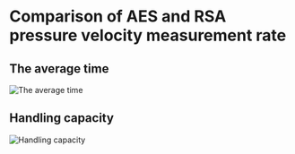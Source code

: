 # Comparison of AES and RSA pressure velocity measurement rate

## The average time

![The average time](../Material/image/Comparison%20of%20AES%20and%20RSA%20pressure%20velocity%20measurement%20rate%20—%20The%20average%20time.png)

## Handling capacity

![Handling capacity](../Material/image/Comparison%20of%20AES%20and%20RSA%20pressure%20velocity%20measurement%20rate%20—%20Handling%20capacity.png)
